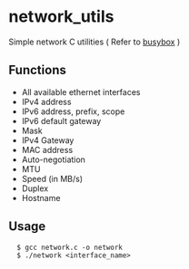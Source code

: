 # network_utils
Simple network C utilities ( Refer to [busybox](https://github.com/mirror/busybox) )

## Functions

- All available ethernet interfaces
- IPv4 address
- IPv6 address, prefix, scope
- IPv6 default gateway
- Mask
- IPv4 Gateway
- MAC address
- Auto-negotiation
- MTU
- Speed (in MB/s)
- Duplex
- Hostname

## Usage
```
  $ gcc network.c -o network
  $ ./network <interface_name>
```
